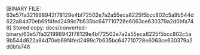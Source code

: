 [BINARY FILE: 63e57fa321998942f78129e4bf72502e7a2a55eca8225f5bcc802c5a9b544d622a84d70eb69f4fed2499c7b635bc647710728e6063ce630379a2d0bfa748]
Stored copy: docs/converted-binary/63e57fa321998942f78129e4bf72502e7a2a55eca8225f5bcc802c5a9b544d622a84d70eb69f4fed2499c7b635bc647710728e6063ce630379a2d0bfa748
